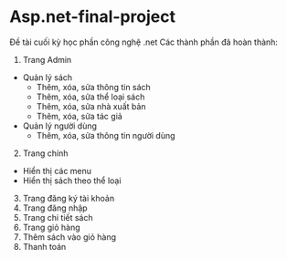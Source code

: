 # Asp.net-final-project
Đề tài cuối kỳ học phần công nghệ .net
Các thành phần đã hoàn thành:
1. Trang Admin
  + Quản lý sách
    - Thêm, xóa, sửa thông tin sách
    - Thêm, xóa, sửa thể loại sách
    - Thêm, xóa, sửa nhà xuất bản
    - Thêm, xóa, sửa tác giả
  + Quản lý người dùng
    - Thêm, xóa, sửa thông tin người dùng
 2. Trang chính
  + Hiển thị các menu
  + Hiển thị sách theo thể loại
 3. Trang đăng ký tài khoản
 4. Trang đăng nhập
 5. Trang chi tiết sách
 6. Trang giỏ hàng
 7. Thêm sách vào giỏ hàng
 8. Thanh toán
